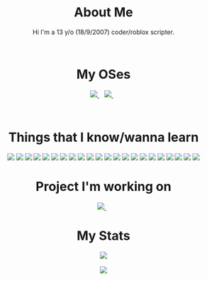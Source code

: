 <h1 align="center">About Me</h1>
<p align="center">
  Hi I'm a 13 y/o (18/9/2007) coder/roblox scripter.
</p>
</br>

<h1 align="center">My OSes</h1>
<p align="center">
  <a href="https://www.microsoft.com/en-us/p/windows-10-home/d76qx4bznwk4?activetab=pivot%3aoverviewtab">
    <img src="https://img.shields.io/badge/Windows-0078D6?style=for-the-badge&logo=windows&logoColor=white"/>
    <a>&nbsp;&nbsp;
  <a href="https://www.android.com/">
    <img src="https://img.shields.io/badge/Android-3DDC84?style=for-the-badge&logo=android&logoColor=white"/>
  </a>&nbsp;&nbsp;
</p>
</br>
<h1 align="center">Things that I know/wanna learn</h1>
<p align="center">
  <img src="https://img.shields.io/badge/C%23-239120?style=for-the-badge&logo=c-sharp&logoColor=white"/>
  <img src="https://img.shields.io/badge/Python-3776AB?style=for-the-badge&logo=python&logoColor=white"/>
  <img src="https://img.shields.io/badge/HTML-239120?style=for-the-badge&logo=html5&logoColor=white"/>
  <img src="https://img.shields.io/badge/CSS-239120?&style=for-the-badge&logo=css3&logoColor=white"/>
  <img src="https://img.shields.io/badge/JavaScript-F7DF1E?style=for-the-badge&logo=javascript&logoColor=black"/>
  <img src="https://img.shields.io/badge/Node.js-43853D?style=for-the-badge&logo=node.js&logoColor=white"/>
  <img src="https://img.shields.io/badge/C-00599C?style=for-the-badge&logo=c&logoColor=white"/>
  <img src="https://img.shields.io/badge/C%2B%2B-00599C?style=for-the-badge&logo=c%2B%2B&logoColor=white"/>
  <img src="https://img.shields.io/badge/Java-ED8B00?style=for-the-badge&logo=java&logoColor=white"/>
  <img src="https://img.shields.io/badge/Kotlin-0095D5?&style=for-the-badge&logo=kotlin&logoColor=white"/>
  <img src="https://img.shields.io/badge/PHP-777BB4?style=for-the-badge&logo=php&logoColor=white"/>
  <img src="https://img.shields.io/badge/Lua-2C2D72?style=for-the-badge&logo=lua&logoColor=white"/>
  <img src="https://img.shields.io/badge/Markdown-000000?style=for-the-badge&logo=markdown&logoColor=white"/>
  <img src="https://img.shields.io/badge/Shell_Script-121011?style=for-the-badge&logo=gnu-bash&logoColor=white"/>
  <img src="https://img.shields.io/badge/Express.js-404D59?style=for-the-badge"/>
  <img src="https://img.shields.io/badge/React-20232A?style=for-the-badge&logo=react&logoColor=61DAFB"/>
  <img src="https://img.shields.io/badge/Vue.js-35495E?style=for-the-badge&logo=vue.js&logoColor=4FC08D"/>
  <img src="https://img.shields.io/badge/Angular-DD0031?style=for-the-badge&logo=angular&logoColor=white"/>
  <img src="https://img.shields.io/badge/MongoDB-4EA94B?style=for-the-badge&logo=mongodb&logoColor=white"/>
  <img src="https://img.shields.io/badge/Heroku-430098?style=for-the-badge&logo=heroku&logoColor=white"/>
  <img src="https://img.shields.io/badge/Redux-593D88?style=for-the-badge&logo=redux&logoColor=white"/>
  <img src="https://img.shields.io/badge/Bootstrap-563D7C?style=for-the-badge&logo=bootstrap&logoColor=white"/>
</p>
<h1 align="center">Project I'm working on</h1>
<p align="center">
  <a href="https://www.github.com/astroexe/astral">
    <img src="https://github-readme-stats.vercel.app/api/pin/?username=astroexe&repo=astral&theme=dark"/>
  </a>&nbsp;&nbsp;
</p>
<h1 align="center">My Stats</h1>
<p align="center">
    <img src="https://github-readme-stats.vercel.app/api?username=astroexe&count_private=true&show_icons=true&include_all_commits=true&theme=dark">
  <br></br>
  <img src="https://github-readme-stats.vercel.app/api/top-langs/?username=astroexe&layout=compact&theme=dark">
</p>
